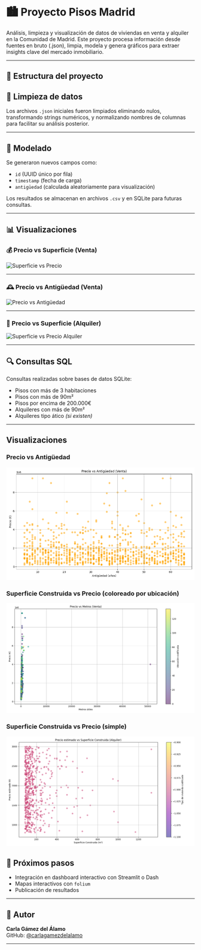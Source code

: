 # 🏙️ Proyecto Pisos Madrid

Análisis, limpieza y visualización de datos de viviendas en venta y alquiler en la Comunidad de Madrid. Este proyecto procesa información desde fuentes en bruto (.json), limpia, modela y genera gráficos para extraer insights clave del mercado inmobiliario.

---

## 📁 Estructura del proyecto
## 🧹 Limpieza de datos

Los archivos `.json` iniciales fueron limpiados eliminando nulos, transformando strings numéricos, y normalizando nombres de columnas para facilitar su análisis posterior.

---

## 🧮 Modelado

Se generaron nuevos campos como:

- `id` (UUID único por fila)
- `timestamp` (fecha de carga)
- `antigüedad` (calculada aleatoriamente para visualización)

Los resultados se almacenan en archivos `.csv` y en SQLite para futuras consultas.

---

## 📊 Visualizaciones

### 💰 Precio vs Superficie (Venta)

![Superficie vs Precio](outputs/superficie_vs_precio_venta.png)

---

### 🕰️ Precio vs Antigüedad (Venta)

![Precio vs Antigüedad](outputs/precio_vs_antiguedad_venta.png)

---

### 🏢 Precio vs Superficie (Alquiler)

![Superficie vs Precio Alquiler](outputs/superficie_vs_precio_alquiler.png)

---

## 🔍 Consultas SQL

Consultas realizadas sobre bases de datos SQLite:

- Pisos con más de 3 habitaciones
- Pisos con más de 90m²
- Pisos por encima de 200.000€
- Alquileres con más de 90m²
- Alquileres tipo ático *(si existen)*

---
## Visualizaciones

### Precio vs Antigüedad
![Precio vs Antigüedad](outputs/Figure_1.png)

### Superficie Construida vs Precio (coloreado por ubicación)
![Superficie vs Precio Color](outputs/Figure_2.png)

### Superficie Construida vs Precio (simple)
![Superficie vs Precio Simple](outputs/Figure_3.png)

## 🚀 Próximos pasos

- Integración en dashboard interactivo con Streamlit o Dash
- Mapas interactivos con `folium`
- Publicación de resultados

---

## 🧠 Autor

**Carla Gámez del Álamo**  
GitHub: [@carlagamezdelalamo](https://github.com/carlagamezdelalamo)

---
